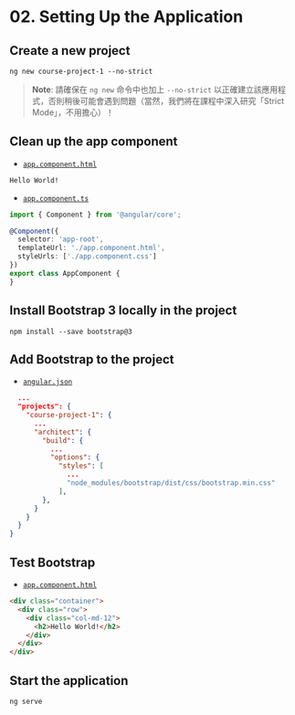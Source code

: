 # 02. Setting Up the Application

## Create a new project

```shell
ng new course-project-1 --no-strict
```

> **Note**: 
> 請確保在 `ng new` 命令中也加上 `--no-strict` 以正確建立該應用程式，否則稍後可能會遇到問題（當然，我們將在課程中深入研究「Strict Mode」，不用擔心）！

## Clean up the app component

- [`app.component.html`](../../course-project-1/src/app/app.component.html)

```html
Hello World!
```

- [`app.component.ts`](../../course-project-1/src/app/app.component.ts)

```ts
import { Component } from '@angular/core';

@Component({
  selector: 'app-root',
  templateUrl: './app.component.html',
  styleUrls: ['./app.component.css']
})
export class AppComponent {
}
```

## Install Bootstrap 3 locally in the project

```shell
npm install --save bootstrap@3
```

## Add Bootstrap to the project

- [`angular.json`](../../course-project-1/angular.json)

```json
  ...
  "projects": {
    "course-project-1": {
      ...
      "architect": {
        "build": {
          ...
          "options": {
            "styles": [
              ...
              "node_modules/bootstrap/dist/css/bootstrap.min.css"
            ],
        },
      }
    }
  }
}
```

## Test Bootstrap

- [`app.component.html`](../../course-project-1/src/app/app.component.html)

```html
<div class="container">
  <div class="row">
    <div class="col-md-12">
      <h2>Hello World!</h2>
    </div>
  </div>
</div>
```

## Start the application

```shell
ng serve
```